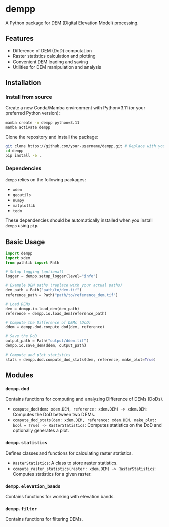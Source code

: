 # dempp

A Python package for DEM (Digital Elevation Model) processing.

## Features

-   Difference of DEM (DoD) computation
-   Raster statistics calculation and plotting
-   Convenient DEM loading and saving
-   Utilities for DEM manipulation and analysis

## Installation

### Install from source

Create a new Conda/Mamba environment with Python=3.11 (or your preferred Python version):

```bash
mamba create -n dempp python=3.11
mamba activate dempp
```

Clone the repository and install the package:

```bash
git clone https://github.com/your-username/dempp.git # Replace with your repository URL
cd dempp
pip install -e .
```

### Dependencies

`dempp` relies on the following packages:

-   `xdem`
-   `geoutils`
-   `numpy`
-   `matplotlib`
-   `tqdm`

These dependencies should be automatically installed when you install `dempp` using `pip`.

## Basic Usage

```python
import dempp
import xdem
from pathlib import Path

# Setup logging (optional)
logger = dempp.setup_logger(level="info")

# Example DEM paths (replace with your actual paths)
dem_path = Path("path/to/dem.tif")
reference_path = Path("path/to/reference_dem.tif")

# Load DEMs
dem = dempp.io.load_dem(dem_path)
reference = dempp.io.load_dem(reference_path)

# Compute the Difference of DEMs (DoD)
ddem = dempp.dod.compute_dod(dem, reference)

# Save the DoD
output_path = Path("output/ddem.tif")
dempp.io.save_dem(ddem, output_path)

# Compute and plot statistics
stats = dempp.dod.compute_dod_stats(dem, reference, make_plot=True)
```

## Modules

### `dempp.dod`

Contains functions for computing and analyzing Difference of DEMs (DoDs).

-   `compute_dod(dem: xdem.DEM, reference: xdem.DEM) -> xdem.DEM`: Computes the DoD between two DEMs.
-   `compute_dod_stats(dem: xdem.DEM, reference: xdem.DEM, make_plot: bool = True) -> RasterStatistics`: Computes statistics on the DoD and optionally generates a plot.

### `dempp.statistics`

Defines classes and functions for calculating raster statistics.

-   `RasterStatistics`: A class to store raster statistics.
-   `compute_raster_statistics(raster: xdem.DEM) -> RasterStatistics`: Computes statistics for a given raster.

### `dempp.elevation_bands`

Contains functions for working with elevation bands.

### `dempp.filter`

Contains functions for filtering DEMs.